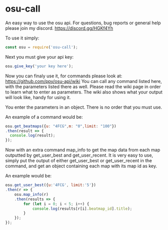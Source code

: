 # osu-call

An easy way to use the osu api.
For questions, bug reports or general help please join my discord.
https://discord.gg/HGKf4Yh

To use it simply:

```js
const osu = require('osu-call');
```

Next you must give your api key:

```js
osu.give_key('your key here');
```

Now you can finaly use it, for commands please look at:
https://github.com/ppy/osu-api/wiki
You can call any command listed here, with the parameters listed there as well.
Please read the wiki page in order to learn what to enter as parameters.
The wiki also shows what your output will look like, handy for using it.

You enter the parameters in an object.
There is no order that you must use.

An example of a command would be:
```js
osu.get_beatmaps({u: "4FCG",m: "0",limit: "100"})
.then(result => {
  console.log(result);
});
```

Now with an extra command map_info to get the map data from each map outputted by get_user_best and get_user_recent.
It is very easy to use, simply put the output of either get_user_best or get_user_recent in the command,
and get an object containing each map with its map id as key.

An example would be:
```js
osu.get_user_best({u:'4FCG', limit:'5'})
.then(r => {
	osu.map_info(r)
	.then(results => {
		for (let i = 0; i < 5; i++) {
			console.log(results[r[i].beatmap_id].title);
		}
	});
});
```
